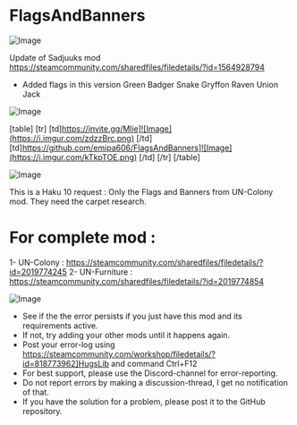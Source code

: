 # FlagsAndBanners

![Image](https://i.imgur.com/WAEzk68.png)

Update of Sadjuuks mod
https://steamcommunity.com/sharedfiles/filedetails/?id=1564928794

- Added flags in this version
   Green
   Badger
   Snake
   Gryffon
   Raven
   Union Jack

![Image](https://i.imgur.com/7Gzt3Rg.png)


[table]
	[tr]
		[td]https://invite.gg/Mlie]![Image](https://i.imgur.com/zdzzBrc.png)
[/td]
		[td]https://github.com/emipa606/FlagsAndBanners]![Image](https://i.imgur.com/kTkpTOE.png)
[/td]
	[/tr]
[/table]
	
![Image](https://i.imgur.com/NOW7jU1.png)


This is a Haku 10 request :
Only the Flags and Banners from UN-Colony mod.
They need the carpet research.
	
# For complete mod :

1- UN-Colony : https://steamcommunity.com/sharedfiles/filedetails/?id=2019774245
2- UN-Furniture : https://steamcommunity.com/sharedfiles/filedetails/?id=2019774854


![Image](https://i.imgur.com/Rs6T6cr.png)



-  See if the the error persists if you just have this mod and its requirements active.
-  If not, try adding your other mods until it happens again.
-  Post your error-log using https://steamcommunity.com/workshop/filedetails/?id=818773962]HugsLib and command Ctrl+F12
-  For best support, please use the Discord-channel for error-reporting.
-  Do not report errors by making a discussion-thread, I get no notification of that.
-  If you have the solution for a problem, please post it to the GitHub repository.



